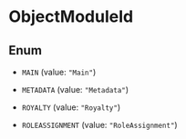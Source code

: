 

# ObjectModuleId

## Enum


* `MAIN` (value: `"Main"`)

* `METADATA` (value: `"Metadata"`)

* `ROYALTY` (value: `"Royalty"`)

* `ROLEASSIGNMENT` (value: `"RoleAssignment"`)



